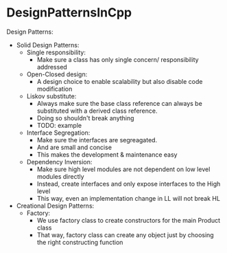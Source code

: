 # DesignPatternsInCpp
Design Patterns:
-   Solid Design Patterns:
    -   Single responsibility:
        -   Make sure a class has only single concern/ responsibility addressed
    -   Open-Closed design:
        -   A design choice to enable scalability but also disable code modification
    -   Liskov substitute:
        -   Always make sure the base class reference can always be substituted with a derived class reference.
        -   Doing so shouldn't break anything
        -   TODO: example
    -   Interface Segregation:
        -   Make sure the interfaces are segreagated.
        -   And are small and concise
        -   This makes the development & maintenance easy
    -   Dependency Inversion:
        -   Make sure high level modules are not dependent on low level modules
            directly
        -   Instead, create interfaces and only expose interfaces to the High level
        -   This way, even an implementation change in LL will not break HL
-   Creational Design Patterns:
    -   Factory:
        -   We use factory class to create constructors for the main Product class
        -   That way, factory class can create any object just by choosing the right constructing function